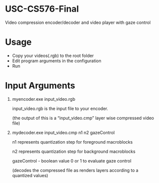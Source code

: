 # USC-CS576-Final
Video compression encoder/decoder and video player with gaze control

# Usage
* Copy your videos(.rgb) to the root folder
* Edit program arguments in the configuration
* Run

# Input Arguments
1) myencoder.exe input_video.rgb

	input_video.rgb is the input file to your encoder.
  
	(the output of this is a “input_video.cmp” layer wise compressed video  file)

2) mydecoder.exe input_video.cmp n1 n2 gazeControl
  
	n1 represents quantization step for foreground macroblocks

	n2 represents quantization step for background macroblocks

	gazeControl  - boolean value 0 or 1 to evaluate gaze control

	(decodes the compressed file as renders layers according to a quantized values)
